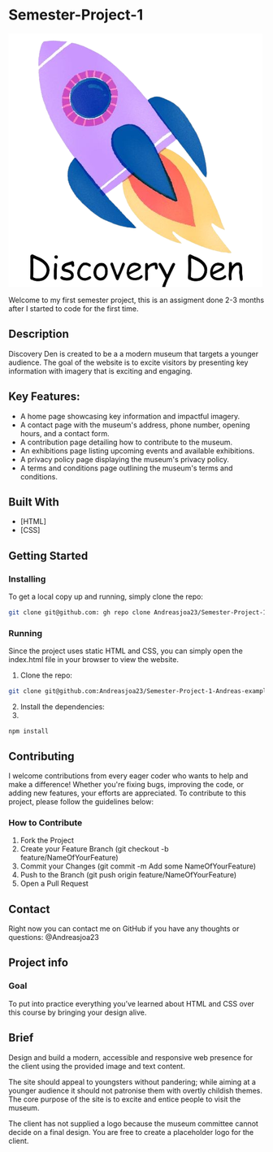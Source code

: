 # Semester-Project-1
![RainyDays_Logo](https://github.com/Andreasjoa23/Semester-Project-1-Andreas/blob/main/images/logo.png)

Welcome to my first semester project, this is an assigment done 2-3 months after I started to code for the first time.

## Description
Discovery Den is created to be a a modern museum that targets a younger audience. The goal of the website is to excite visitors by presenting key information with imagery that is exciting and engaging.


## Key Features:
* A home page showcasing key information and impactful imagery.
* A contact page with the museum's address, phone number, opening hours, and a contact form.
* A contribution page detailing how to contribute to the museum.
* An exhibitions page listing upcoming events and available exhibitions.
* A privacy policy page displaying the museum's privacy policy.
* A terms and conditions page outlining the museum's terms and conditions.

## Built With
* [HTML]
* [CSS]

## Getting Started
  ### Installing

  To get a local copy up and running, simply clone the repo:
  ```bash
  git clone git@github.com: gh repo clone Andreasjoa23/Semester-Project-1-Andreas
  ```
  ### Running
  Since the project uses static HTML and CSS, you can simply open the index.html file in your browser to view the website.
1. Clone the repo:

```bash
git clone git@github.com:Andreasjoa23/Semester-Project-1-Andreas-example.git
```

2. Install the dependencies:
3. 
```
npm install
```

## Contributing
  I welcome contributions from every eager coder who wants to help and make a difference! 
  Whether you're fixing bugs, improving the code, or adding new features, your efforts are appreciated. 
  To contribute to this project, please follow the guidelines below:
  
  ### How to Contribute
  1. Fork the Project
  2. Create your Feature Branch (git checkout -b feature/NameOfYourFeature)
  3. Commit your Changes (git commit -m Add some NameOfYourFeature)
  4. Push to the Branch (git push origin feature/NameOfYourFeature)
  5. Open a Pull Request

## Contact
Right now you can contact me on GitHub if you have any thoughts or questions: @Andreasjoa23

## Project info
  ### Goal
  To put into practice everything you’ve learned about HTML and CSS over this course by bringing your design alive.

  ## Brief
  Design and build a modern, accessible and responsive web presence for the client using the provided image and text content.

  The site should appeal to youngsters without pandering; while aiming at a younger audience it should not patronise them with overtly childish themes. The core purpose of the site is to excite and entice people to visit the museum.

  The client has not supplied a logo because the museum committee cannot decide on a final design. You are free to create a placeholder logo for the client.
